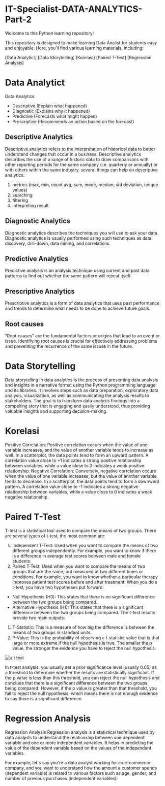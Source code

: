 # IT-Specialist-DATA-ANALYTICS-Part-2

Welcome to this Python learning repository!

This repository is designed to make learning Data Analist for students easy and enjoyable. Here, you'll find various learning materials, including:

[Data Analytict]
[Data Storytelling]
[Korelasi]
[Paired T-Test]
[Regression Analysis]

# Data Analytict
Data Analytics
* Descriptive (Explain what happened)
* Diagnostic (Explains why it happened)
* Predictive (Forecasts what might happen)
* Prescriptive (Recommends an action based on the forecast)

## Descriptive Analytics
Descriptive analytics refers to the interpretation of historical data to better understand changes that occur in a business. Descriptive analytics describes the use of a range of historic data to draw comparisons with other reporting periods for the same company (i.e. quarterly or annually) or with others within the same industry.
several things can help on descriptive analytics:
1. metrics (max, min, count avg, sum, mode, median, std deviation, unique values)
2. searching
3. filtering
4. interpreting result

## Diagnostic Analytics
Diagnostic analytics describes the techniques you will use to ask your data.
Diagnostic analytics is usually performed using such techniques as data discovery, drill-down, data mining, and correlations.

## Predictive Analytics
Predictive analysis is an analysis technique using current and past data patterns to find out whether the same pattern will repeat itself.

## Prescriptive Analytics
Prescriptive analytics is a form of data analytics that uses past performance and trends to determine what needs to be done to achieve future goals.
## Root causes 
"Root causes" are the fundamental factors or origins that lead to an event or issue. Identifying root causes is crucial for effectively addressing problems and preventing the recurrence of the same issues in the future.

# Data Storytelling
Data storytelling in data analytics is the process of presenting data analysis and insights in a narrative format using the Python programming language and its libraries. It involves steps such as data preparation, exploratory data analysis, visualization, as well as communicating the analysis results to stakeholders. The goal is to transform data analysis findings into a compelling story that is engaging and easily understood, thus providing valuable insights and supporting decision-making.

# Korelasi
Positive Correlation: Positive correlation occurs when the value of one variable increases, and the value of another variable tends to increase as well. In a scatterplot, the data points tend to form an upward pattern. A correlation value close to +1 indicates a strong positive relationship between variables, while a value close to 0 indicates a weak positive relationship.
Negative Correlation: Conversely, negative correlation occurs when the value of one variable increases, but the value of another variable tends to decrease. In a scatterplot, the data points tend to form a downward pattern. A correlation value close to -1 indicates a strong negative relationship between variables, while a value close to 0 indicates a weak negative relationship.

# Paired T-Test
T-test is a statistical tool used to compare the means of two groups. There are several types of t-test, the most common are:
1. Independent T-Test: Used when you want to compare the means of two different groups independently. For example, you want to know if there is a difference in average test scores between male and female students.
2. Paired T-Test: Used when you want to compare the means of two groups that are the same, but measured at two different times or conditions. For example, you want to know whether a particular therapy improves patient test scores before and after treatment.
When you do a t-test, you have two hypotheses put forward:
* Null Hypothesis (H0): This states that there is no significant difference between the two groups being compared.
* Alternative Hypothesis (H1): This states that there is a significant difference between the two groups being compared.
The t-test results provide two main outputs:
1. T-Statistic: This is a measure of how big the difference is between the means of two groups in standard units.
2. P-Value: This is the probability of observing a t-statistic value that is that large or more extreme if the null hypothesis is true. The smaller the p value, the stronger the evidence you have to reject the null hypothesis.

![alt text]()

In t-test analysis, you usually set a prior significance level (usually 0.05) as a threshold to determine whether the results are statistically significant. If the p value is less than this threshold, you can reject the null hypothesis and conclude that there is a significant difference between the two groups being compared. However, if the p value is greater than that threshold, you fail to reject the null hypothesis, which means there is not enough evidence to say there is a significant difference.

# Regression Analysis
Regression Analysis
Regression analysis is a statistical technique used by data analysts to understand the relationship between one dependent variable and one or more independent variables. It helps in predicting the value of the dependent variable based on the values of the independent variables.

For example, let's say you're a data analyst working for an e-commerce company, and you want to understand how the amount a customer spends (dependent variable) is related to various factors such as age, gender, and number of previous purchases (independent variables).

